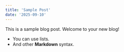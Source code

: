 ```yaml
---
title: 'Sample Post'
date: '2025-09-10'
---
```


This is a sample blog post.
Welcome to your new blog!

- You can use lists.
- And other **Markdown** syntax.
